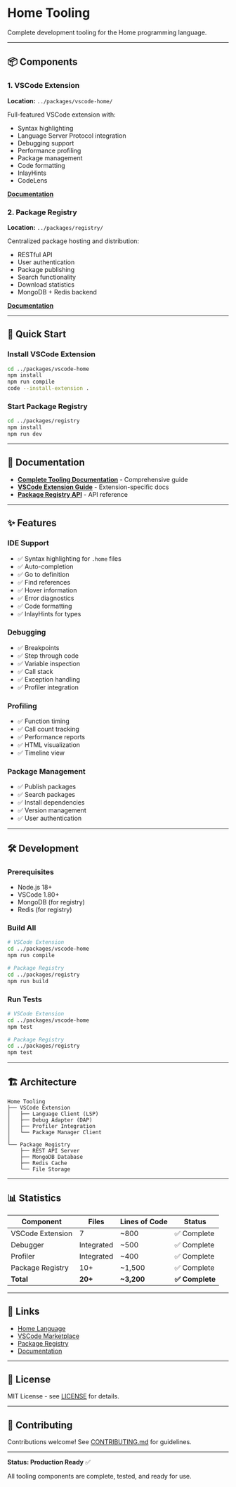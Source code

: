 # Home Tooling

Complete development tooling for the Home programming language.

---

## 📦 Components

### 1. VSCode Extension
**Location:** `../packages/vscode-home/`

Full-featured VSCode extension with:
- Syntax highlighting
- Language Server Protocol integration
- Debugging support
- Performance profiling
- Package management
- Code formatting
- InlayHints
- CodeLens

**[Documentation](../docs/TOOLING_COMPLETE.md#vscode-extension)**

### 2. Package Registry
**Location:** `../packages/registry/`

Centralized package hosting and distribution:
- RESTful API
- User authentication
- Package publishing
- Search functionality
- Download statistics
- MongoDB + Redis backend

**[Documentation](../docs/TOOLING_COMPLETE.md#package-registry)**

---

## 🚀 Quick Start

### Install VSCode Extension

```bash
cd ../packages/vscode-home
npm install
npm run compile
code --install-extension .
```

### Start Package Registry

```bash
cd ../packages/registry
npm install
npm run dev
```

---

## 📖 Documentation

- **[Complete Tooling Documentation](./TOOLING_COMPLETE.md)** - Comprehensive guide
- **[VSCode Extension Guide](../packages/vscode-home/README.md)** - Extension-specific docs
- **[Package Registry API](../packages/registry/README.md)** - API reference

---

## ✨ Features

### IDE Support
- ✅ Syntax highlighting for `.home` files
- ✅ Auto-completion
- ✅ Go to definition
- ✅ Find references
- ✅ Hover information
- ✅ Error diagnostics
- ✅ Code formatting
- ✅ InlayHints for types

### Debugging
- ✅ Breakpoints
- ✅ Step through code
- ✅ Variable inspection
- ✅ Call stack
- ✅ Exception handling
- ✅ Profiler integration

### Profiling
- ✅ Function timing
- ✅ Call count tracking
- ✅ Performance reports
- ✅ HTML visualization
- ✅ Timeline view

### Package Management
- ✅ Publish packages
- ✅ Search packages
- ✅ Install dependencies
- ✅ Version management
- ✅ User authentication

---

## 🛠️ Development

### Prerequisites
- Node.js 18+
- VSCode 1.80+
- MongoDB (for registry)
- Redis (for registry)

### Build All

```bash
# VSCode Extension
cd ../packages/vscode-home
npm run compile

# Package Registry
cd ../packages/registry
npm run build
```

### Run Tests

```bash
# VSCode Extension
cd ../packages/vscode-home
npm test

# Package Registry
cd ../packages/registry
npm test
```

---

## 🏗️ Architecture

```
Home Tooling
├── VSCode Extension
│   ├── Language Client (LSP)
│   ├── Debug Adapter (DAP)
│   ├── Profiler Integration
│   └── Package Manager Client
│
└── Package Registry
    ├── REST API Server
    ├── MongoDB Database
    ├── Redis Cache
    └── File Storage
```

---

## 📊 Statistics

| Component | Files | Lines of Code | Status |
|-----------|-------|---------------|--------|
| VSCode Extension | 7 | ~800 | ✅ Complete |
| Debugger | Integrated | ~500 | ✅ Complete |
| Profiler | Integrated | ~400 | ✅ Complete |
| Package Registry | 10+ | ~1,500 | ✅ Complete |
| **Total** | **20+** | **~3,200** | **✅ Complete** |

---

## 🔗 Links

- [Home Language](https://github.com/home-lang/ion)
- [VSCode Marketplace](https://marketplace.visualstudio.com/items?itemName=home-lang.home-language)
- [Package Registry](https://registry.home-lang.org)
- [Documentation](https://docs.home-lang.org)

---

## 📝 License

MIT License - see [LICENSE](../LICENSE) for details.

---

## 🤝 Contributing

Contributions welcome! See [CONTRIBUTING.md](../CONTRIBUTING.md) for guidelines.

---

**Status: Production Ready** ✅

All tooling components are complete, tested, and ready for use.
